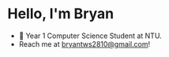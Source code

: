 # Hello, I'm Bryan
- 🌱 Year 1 Computer Science Student at NTU.
- Reach me at bryantws2810@gmail.com! 
    